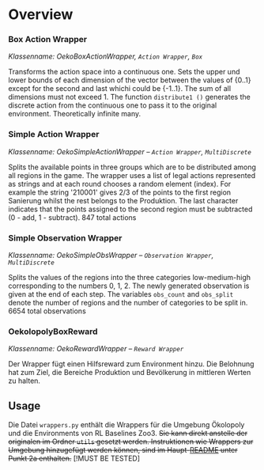 # Overview

### Box Action Wrapper
*Klassenname: OekoBoxActionWrapper, `Action Wrapper`, `Box`*

Transforms the action space into a continuous one. Sets the upper und lower bounds of each dimension of the vector between the values of {0..1} except for the second and last whichi could be {-1..1}. The sum of all dimensions must not exceed 1. The function `distribute1 ()` generates the discrete action from the continuous one to pass it to the original environment. Theoretically infinite many.

### **Simple Action Wrapper**
*Klassenname: OekoSimpleActionWrapper – `Action Wrapper`, `MultiDiscrete`*

Splits the available points in three groups which are to be distributed among all regions in the game. The wrapper uses a list of legal actions represented as strings and at each round chooses a random element (index). For example the string '210001' gives 2/3 of the points to the first region Sanierung whilst the rest belongs to the Produktion. The last character indicates that the points assigned to the second region must be subtracted (0 - add, 1 - subtract). 847 total actions

### **Simple Observation Wrapper** 
*Klassenname: OekoSimpleObsWrapper – `Observation Wrapper`, `MultiDiscrete`*

Splits the values of the regions into the three categories low-medium-high corresponding to the numbers 0, 1, 2. The newly generated observation is given at the end of each step. The variables `obs_count` and `obs_split` denote the number of regions and the number of categories to be split in. 6654 total observations


### **OekolopolyBoxReward** 
*Klassenname: OekoRewardWrapper – `Reward Wrapper`*

Der Wrapper fügt einen Hilfsreward zum Environment hinzu. Die Belohnung hat zum Ziel, die Bereiche Produktion und Bevölkerung in mittleren Werten zu halten.

## Usage
Die Datei `wrappers.py` enthält die Wrappers für die Umgebung Ökolopoly und die Environments von RL Baselines Zoo3. ~~Sie kann direkt anstelle der originalen im Ordner `utils` gesetzt werden. Instruktionen wie Wrappers zur Umgebung hinzugefügt werden können, sind im Haupt-[README](https://github.com/cherrisimo/oekolopoly-rl#usage) unter Punkt 2a enthalten.~~ [!MUST BE TESTED]
